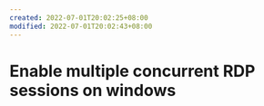 ```yaml
---
created: 2022-07-01T20:02:25+08:00
modified: 2022-07-01T20:02:43+08:00
---
```


# Enable multiple concurrent RDP sessions on windows

